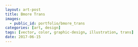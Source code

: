 ```yaml
---
layout: art-post
title: Bmore Trans
images:
  - public_id: portfolio/bmore_trans
categories: [art, design]
tags: [vector, color, graphic-design, illustration, trans]
date: 2017-06-15
---
```

